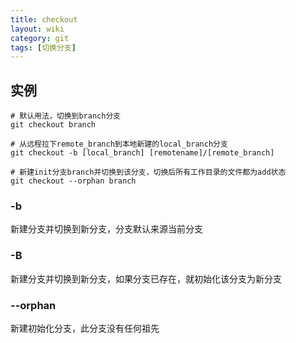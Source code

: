 ```yaml
---
title: checkout
layout: wiki
category: git
tags: [切换分支]
---
```


## 实例

~~~Text
# 默认用法，切换到branch分支
git checkout branch

# 从远程拉下remote_branch到本地新建的local_branch分支
git checkout -b [local_branch] [remotename]/[remote_branch]

# 新建init分支branch并切换到该分支，切换后所有工作目录的文件都为add状态
git checkout --orphan branch
~~~


### -b

新建分支并切换到新分支，分支默认来源当前分支

### -B

新建分支并切换到新分支，如果分支已存在，就初始化该分支为新分支

### --orphan

新建初始化分支，此分支没有任何祖先
